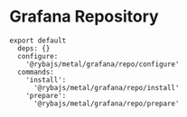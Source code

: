 
# Grafana Repository

    export default
      deps: {}
      configure:
        '@rybajs/metal/grafana/repo/configure'
      commands:
        'install':
          '@rybajs/metal/grafana/repo/install'
        'prepare':
          '@rybajs/metal/grafana/repo/prepare'
